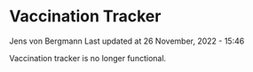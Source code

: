 Vaccination Tracker
================
Jens von Bergmann
Last updated at 26 November, 2022 - 15:46

Vaccination tracker is no longer functional.
